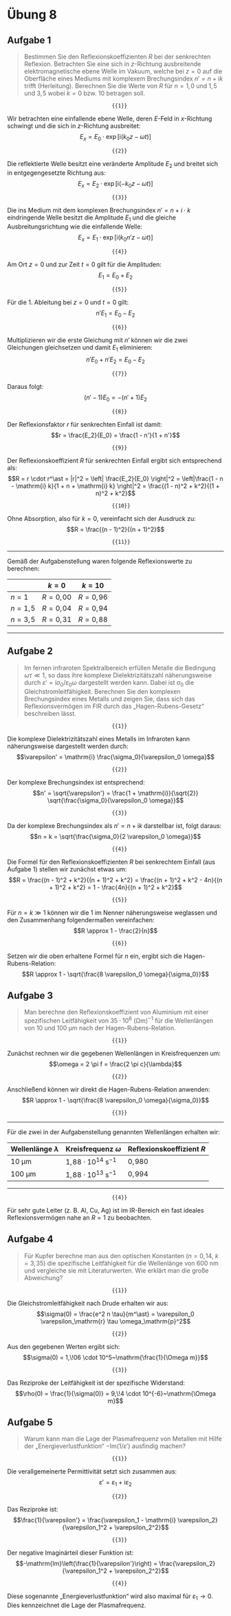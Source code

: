 <!--
author:   Hartmut Stöcker
email:    hartmut.stoecker@physik.tu-freiberg.de
version:  0.0.1
language: de
narrator: Deutsch Female
comment:  Struktur der Materie 2 - Übung 08

@style
.lia-toc__bottom {
    display: none;
}
@end

import: https://raw.githubusercontent.com/liaTemplates/KekuleJS/master/README.md
import: https://github.com/liascript/CodeRunner
import: https://raw.githubusercontent.com/LiaTemplates/Pyodide/master/README.md
-->


# Übung 8


## Aufgabe 1

> Bestimmen Sie den Reflexionskoeffizienten $R$ bei der senkrechten Reflexion. Betrachten Sie eine sich in $z$-Richtung ausbreitende elektromagnetische ebene Welle im Vakuum, welche bei $z=0$ auf die Oberfläche eines Mediums mit komplexem Brechungsindex $n' = n + \mathrm{i} k$ trifft (Herleitung). Berechnen Sie die Werte von $R$ für $n = 1,\!0$ und $1,\!5$ und $3,\!5$ wobei $k=0$ bzw. $10$ betragen soll.

                                      {{1}}
Wir betrachten eine einfallende ebene Welle, deren $E$-Feld in $x$-Richtung schwingt und die sich in $z$-Richtung ausbreitet:
$$E_x = E_0 \cdot \exp [\mathrm{i} (k_0 z - \omega t)]$$

                                      {{2}}
Die reflektierte Welle besitzt eine veränderte Amplitude $E_2$ und breitet sich in entgegengesetzte Richtung aus:
$$E_x = E_2 \cdot \exp [\mathrm{i} (-k_0 z - \omega t)]$$

                                      {{3}}
Die ins Medium mit dem komplexen Brechungsindex $n' = n + i \cdot k$ eindringende Welle besitzt die Amplitude $E_1$ und die gleiche Ausbreitungsrichtung wie die einfallende Welle:
$$E_x = E_1 \cdot \exp [\mathrm{i} (k_0 n' z - \omega t)]$$

                                      {{4}}
Am Ort $z = 0$ und zur Zeit $t = 0$ gilt für die Amplituden:
$$E_1 = E_0 + E_2$$

                                      {{5}}
Für die 1. Ableitung bei $z = 0$ und $t = 0$ gilt:
$$n' E_1 = E_0 - E_2$$

                                      {{6}}
Multiplizieren wir die erste Gleichung mit $n'$ können wir die zwei Gleichungen gleichsetzen und damit $E_1$ eliminieren:
$$n' E_0 + n' E_2 = E_0 - E_2$$

                                      {{7}}
Daraus folgt:
$$(n' - 1) E_0 = - (n' + 1) E_2$$

                                      {{8}}
Der Reflexionsfaktor $r$ für senkrechten Einfall ist damit:
$$r = \frac{E_2}{E_0} = \frac{1 - n'}{1 + n'}$$

                                      {{9}}
Der Reflexionskoeffizient $R$ für senkrechten Einfall ergibt sich entsprechend als:
$$R = r \cdot r^\ast = |r|^2 = \left| \frac{E_2}{E_0} \right|^2 = \left|\frac{1 - n - \mathrm{i} k}{1 + n + \mathrm{i} k} \right|^2 = \frac{(1 - n)^2 + k^2}{(1 + n)^2 + k^2}$$

                                      {{10}}
Ohne Absorption, also für $k = 0$, vereinfacht sich der Ausdruck zu:
$$R = \frac{(n - 1)^2}{(n + 1)^2}$$

                                      {{11}}
************************************
Gemäß der Aufgabenstellung waren folgende Reflexionswerte zu berechnen:

<!-- data-type="none" -->
|             | $k = 0$      | $k = 10$     |
|-------------|--------------|--------------|
| $n = 1$     | $R = 0,\!00$ | $R = 0,\!96$ |
| $n = 1,\!5$ | $R = 0,\!04$ | $R = 0,\!94$ |
| $n = 3,\!5$ | $R = 0,\!31$ | $R = 0,\!88$ |
************************************


## Aufgabe 2 

> Im fernen infraroten Spektralbereich erfüllen Metalle die Bedingung $\omega \tau \ll 1$, so dass ihre komplexe Dielektrizitätszahl näherungsweise durch $\varepsilon' = \mathrm{i} \sigma_0 / \varepsilon_0 \omega$ dargestellt werden kann. Dabei ist $\sigma_0$ die Gleichstromleitfähigkeit. Berechnen Sie den komplexen Brechungsindex eines Metalls und zeigen Sie, dass sich das Reflexionsvermögen im FIR durch das „Hagen-Rubens-Gesetz“ beschreiben lässt.

                                      {{1}}
Die komplexe Dielektrizitätszahl eines Metalls im Infraroten kann näherungsweise dargestellt werden durch:
$$\varepsilon' = \mathrm{i} \frac{\sigma_0}{\varepsilon_0 \omega}$$

                                      {{2}}
Der komplexe Brechungsindex ist entsprechend:
$$n' = \sqrt{\varepsilon'} = \frac{1 + \mathrm{i}}{\sqrt{2}} \sqrt{\frac{\sigma_0}{\varepsilon_0 \omega}}$$

                                      {{3}}
Da der komplexe Brechungsindex als $n' = n + \mathrm{i} k$ darstellbar ist, folgt daraus:
$$n = k = \sqrt{\frac{\sigma_0}{2 \varepsilon_0 \omega}}$$

                                      {{4}}
Die Formel für den Reflexionskoeffizienten $R$ bei senkrechtem Einfall (aus Aufgabe 1) stellen wir zunächst etwas um:
$$R = \frac{(n - 1)^2 + k^2}{(n + 1)^2 + k^2} = \frac{(n + 1)^2 + k^2 - 4n}{(n + 1)^2 + k^2} = 1 - \frac{4n}{(n + 1)^2 + k^2}$$

                                      {{5}}
Für $n = k \gg 1$ können wir die $1$ im Nenner näherungsweise weglassen und den Zusammenhang folgendermaßen vereinfachen:
$$R \approx 1 - \frac{2}{n}$$

                                      {{6}}
Setzen wir die oben erhaltene Formel für $n$ ein, ergibt sich die Hagen-Rubens-Relation:
$$R \approx 1 - \sqrt{\frac{8 \varepsilon_0 \omega}{\sigma_0}}$$


## Aufgabe 3

> Man berechne den Reflexionskoeffizient von Aluminium mit einer spezifischen Leitfähigkeit von $35 \cdot 10^6~\mathrm{\left( \Omega m \right)^{-1}}$ für die Wellenlängen von $10$ und $100~\mathrm{µm}$ nach der Hagen-Rubens-Relation.

                                      {{1}}
Zunächst rechnen wir die gegebenen Wellenlängen in Kreisfrequenzen um:
$$\omega = 2 \pi f = \frac{2 \pi c}{\lambda}$$


                                      {{2}}
Anschließend können wir direkt die Hagen-Rubens-Relation anwenden:
$$R \approx 1 - \sqrt{\frac{8 \varepsilon_0 \omega}{\sigma_0}}$$

                                      {{3}}
************************************
Für die zwei in der Aufgabenstellung genannten Wellenlängen erhalten wir:

<!-- data-type="none" -->
| Wellenlänge $\lambda$ | Kreisfrequenz $\omega$ | Reflexionskoeffizient $R$ |
|-----------------------|------------------------|---------------------------|
| $10~\mathrm{µm}$      | $1,\!88 \cdot 10^{14}~\mathrm{s^{-1}}$  | $0,\!980$ |
| $100~\mathrm{µm}$     | $1,\!88 \cdot 10^{13}~\mathrm{s^{-1}}$  | $0,\!994$ |
************************************

                                      {{4}}
Für sehr gute Leiter (z. B. Al, Cu, Ag) ist im IR-Bereich ein fast ideales Reflexionsvermögen nahe an $R=1$ zu beobachten.


## Aufgabe 4

> Für Kupfer berechne man aus den optischen Konstanten ($n = 0,\!14$, $k = 3,\!35$) die spezifische Leitfähigkeit für die Wellenlänge von $600~\mathrm{nm}$ und vergleiche sie mit Literaturwerten. Wie erklärt man die große Abweichung?

                                      {{1}}
Die Gleichstromleitfähigkeit nach Drude erhalten wir aus:
$$\sigma(0) = \frac{e^2 n \tau}{m^\ast} = \varepsilon_0 \varepsilon_\mathrm{r} \tau \omega_\mathrm{p}^2$$

                                      {{2}}
Aus den gegebenen Werten ergibt sich:
$$\sigma(0) = 1,\!06 \cdot 10^5~\mathrm{\frac{1}{\Omega m}}$$

                                      {{3}}
Das Reziproke der Leitfähigkeit ist der spezifische Widerstand:
$$\rho(0) = \frac{1}{\sigma(0)} = 9,\!4 \cdot 10^{-6}~\mathrm{\Omega m}$$


## Aufgabe 5

> Warum kann man die Lage der Plasmafrequenz von Metallen mit Hilfe der „Energieverlustfunktion“ $-\mathrm{Im}(1/\varepsilon')$ ausfindig machen?

                                      {{1}}
Die verallgemeinerte Permittivität setzt sich zusammen aus:
$$\varepsilon' = \varepsilon_1 + \mathrm{i} \varepsilon_2$$

                                      {{2}}
Das Reziproke ist:
$$\frac{1}{\varepsilon'} = \frac{\varepsilon_1 - \mathrm{i} \varepsilon_2}{\varepsilon_1^2 + \varepsilon_2^2}$$

                                      {{3}}
Der negative Imaginärteil dieser Funktion ist:
$$-\mathrm{Im}\left(\frac{1}{\varepsilon'}\right) = \frac{\varepsilon_2}{\varepsilon_1^2 + \varepsilon_2^2}$$

                                      {{4}}
Diese sogenannte „Energieverlustfunktion“ wird also maximal für $\varepsilon_1 \rightarrow 0$. Dies kennzeichnet die Lage der Plasmafrequenz.
